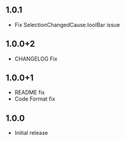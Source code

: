 ## 1.0.1

* Fix SelectionChangedCause.toolBar issue

## 1.0.0+2

* CHANGELOG Fix

## 1.0.0+1

* README fix
* Code Format fix

## 1.0.0

* Initial release
